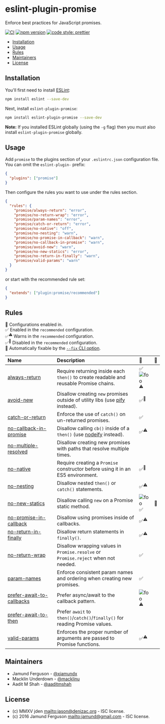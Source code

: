 # eslint-plugin-promise

Enforce best practices for JavaScript promises.

[![CI](https://github.com/eslint-community/eslint-plugin-promise/actions/workflows/CI.yml/badge.svg)](https://github.com/eslint-community/eslint-plugin-promise/actions/workflows/CI.yml)
[![npm version](https://badge.fury.io/js/eslint-plugin-promise.svg)](https://www.npmjs.com/package/eslint-plugin-promise)
[![code style: prettier](https://img.shields.io/badge/code_style-prettier-ff69b4.svg)](https://github.com/prettier/prettier)

<!-- START doctoc generated TOC please keep comment here to allow auto update -->
<!-- DON'T EDIT THIS SECTION, INSTEAD RE-RUN doctoc TO UPDATE -->

- [Installation](#installation)
- [Usage](#usage)
- [Rules](#rules)
- [Maintainers](#maintainers)
- [License](#license)

<!-- END doctoc generated TOC please keep comment here to allow auto update -->

## Installation

You'll first need to install [ESLint](http://eslint.org):

```sh
npm install eslint --save-dev
```

Next, install `eslint-plugin-promise`:

```sh
npm install eslint-plugin-promise --save-dev
```

**Note:** If you installed ESLint globally (using the `-g` flag) then you must
also install `eslint-plugin-promise` globally.

## Usage

Add `promise` to the plugins section of your `.eslintrc.json` configuration
file. You can omit the `eslint-plugin-` prefix:

```json
{
  "plugins": ["promise"]
}
```

Then configure the rules you want to use under the rules section.

```json
{
  "rules": {
    "promise/always-return": "error",
    "promise/no-return-wrap": "error",
    "promise/param-names": "error",
    "promise/catch-or-return": "error",
    "promise/no-native": "off",
    "promise/no-nesting": "warn",
    "promise/no-promise-in-callback": "warn",
    "promise/no-callback-in-promise": "warn",
    "promise/avoid-new": "warn",
    "promise/no-new-statics": "error",
    "promise/no-return-in-finally": "warn",
    "promise/valid-params": "warn"
  }
}
```

or start with the recommended rule set:

```json
{
  "extends": ["plugin:promise/recommended"]
}
```

## Rules

<!-- begin auto-generated rules list -->

💼 Configurations enabled in.\
✅ Enabled in the `recommended` configuration.\
✅<sup>⚠️</sup> Warns in the `recommended` configuration.\
✅<sup>🚫</sup> Disabled in the `recommended` configuration.\
🔧 Automatically fixable by the [`--fix` CLI option](https://eslint.org/docs/user-guide/command-line-interface#--fix).

| Name                                                                 | Description                                                                            | 💼                           | 🔧 |
| :------------------------------------------------------------------- | :------------------------------------------------------------------------------------- | :--------------------------- | :- |
| [always-return](docs/rules/always-return.md)                         | Require returning inside each `then()` to create readable and reusable Promise chains. | ✅<wbr> ![foo][]<sup>⚠️</sup> |    |
| [avoid-new](docs/rules/avoid-new.md)                                 | Disallow creating `new` promises outside of utility libs (use [pify][] instead).       | ✅<sup>🚫</sup>               |    |
| [catch-or-return](docs/rules/catch-or-return.md)                     | Enforce the use of `catch()` on un-returned promises.                                  | ✅                            |    |
| [no-callback-in-promise](docs/rules/no-callback-in-promise.md)       | Disallow calling `cb()` inside of a `then()` (use [nodeify][] instead).                | ✅<sup>⚠️</sup>               |    |
| [no-multiple-resolved](docs/rules/no-multiple-resolved.md)           | Disallow creating new promises with paths that resolve multiple times.                 |                              |    |
| [no-native](docs/rules/no-native.md)                                 | Require creating a `Promise` constructor before using it in an ES5 environment.        | ✅<sup>🚫</sup>               |    |
| [no-nesting](docs/rules/no-nesting.md)                               | Disallow nested `then()` or `catch()` statements.                                      | ✅<sup>⚠️</sup>               |    |
| [no-new-statics](docs/rules/no-new-statics.md)                       | Disallow calling `new` on a Promise static method.                                     | ![foo][]<wbr> ✅              | 🔧 |
| [no-promise-in-callback](docs/rules/no-promise-in-callback.md)       | Disallow using promises inside of callbacks.                                           | ✅<sup>⚠️</sup>               |    |
| [no-return-in-finally](docs/rules/no-return-in-finally.md)           | Disallow return statements in `finally()`.                                             | ✅<sup>⚠️</sup>               |    |
| [no-return-wrap](docs/rules/no-return-wrap.md)                       | Disallow wrapping values in `Promise.resolve` or `Promise.reject` when not needed.     | ✅                            |    |
| [param-names](docs/rules/param-names.md)                             | Enforce consistent param names and ordering when creating new promises.                | ✅                            |    |
| [prefer-await-to-callbacks](docs/rules/prefer-await-to-callbacks.md) | Prefer async/await to the callback pattern.                                            | ![foo][]<sup>⚠️</sup>        |    |
| [prefer-await-to-then](docs/rules/prefer-await-to-then.md)           | Prefer `await` to `then()`/`catch()`/`finally()` for reading Promise values.           |                              |    |
| [valid-params](docs/rules/valid-params.md)                           | Enforces the proper number of arguments are passed to Promise functions.               | ✅<sup>⚠️</sup>               |    |

<!-- end auto-generated rules list -->

## Maintainers

- Jamund Ferguson - [@xjamundx][]
- Macklin Underdown - [@macklinu][]
- Aadit M Shah - [@aaditmshah][]

## License

- (c) MMXV jden <mailto:jason@denizac.org> - ISC license.
- (c) 2016 Jamund Ferguson <mailto:jamund@gmail.com> - ISC license.

[nodeify]: https://www.npmjs.com/package/nodeify
[pify]: https://www.npmjs.com/package/pify
[@aaditmshah]: https://github.com/aaditmshah
[@macklinu]: https://github.com/macklinu
[@xjamundx]: https://github.com/xjamundx

[foo]: https://img.shields.io/badge/-foo-blue.svg
